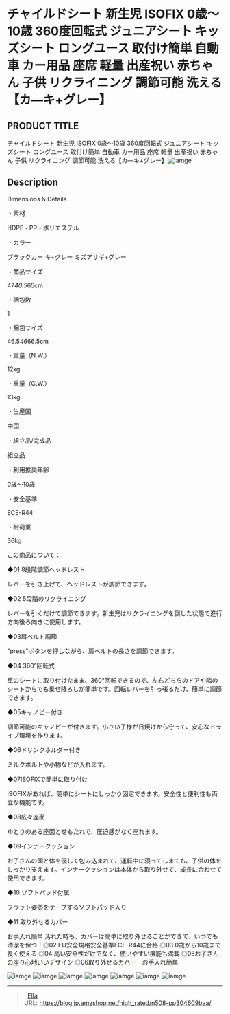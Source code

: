 # チャイルドシート 新生児 ISOFIX 0歳～10歳 360度回転式 ジュニアシート キッズシート ロングユース 取付け簡単 自動車 カー用品 座席 軽量 出産祝い 赤ちゃん 子供 リクライニング 調節可能 洗える【カ—キ&#43;グレー】


## PRODUCT TITLE 

チャイルドシート 新生児 ISOFIX 0歳～10歳 360度回転式 ジュニアシート キッズシート ロングユース 取付け簡単 自動車 カー用品 座席 軽量 出産祝い 赤ちゃん 子供 リクライニング 調節可能 洗える【カ—キ&#43;グレー】![iamge](https://b2bfiles1.gigab2b.cn/image/wkseller/304/20230731_cda1ffcd63db9be8a01349fef16aefcb.jpg)

## Description

Dimensions &amp; Details





・素材

HDPE・PP・ポリエステル



・カラー

ブラックカー キ&#43;グレー ミズアサギ&#43;グレー



・商品サイズ

47*40.5*65cm



・梱包数

1



・梱包サイズ

46.5*46*66.5cm



・重量（N.W.）

12kg



・重量（G.W.）

13kg



・生産国

中国



・組立品/完成品

組立品



・利用推奨年齢

0歳～10歳



・安全基準

ECE-R44



・耐荷重

36kg






この商品について：





◆01 8段階調節ヘッドレスト

レバーを引き上げて、ヘッドレストが調節できます。



◆02 5段階のリクライニング

レバーを引くだけで調節できます。新生児はリクライニングを倒した状態で進行方向後ろ向きに使用します。



◆03肩ベルト調節

&#34;press&#34;ボタンを押しながら、肩ベルトの長さを調節できます。



◆04 360°回転式

車のシートに取り付けたまま、360°回転できるので、左右どちらのドアや隣のシートからでも乗せ降ろしが簡単です。回転レバーを引っ張るだけ、簡単に調節できます。



◆05キャノピー付き

調節可能のキャノピーが付きます。小さい子様が日焼けから守って、安心なドライブ環境を作ります。



◆06ドリンクホルダー付き

ミルクボルトや小物などが入れます。



◆07ISOFIXで簡単に取り付け

ISOFIXがあれば、簡単にシートにしっかり固定できます。安全性と便利性も両立な機能です。



◆08広々座面

ゆとりのある座面とせもたれで、圧迫感がなく座れます。



◆09インナークッション

お子さんの頭と体を優しく包み込まれて、運転中に寝ってしまても、子供の体をしっかり支えます。インナークッションは本体から取り外せて、成長に合わせて使用できます。



◆10 ソフトパッド付属

フラット姿勢をケープするソフトパッド入り



◆11 取り外せるカバー

お手入れ簡単 汚れた時も、カバーは簡単に取り外せることができで、いつでも清潔を保つ！◎02 EU安全規格安全基準ECE-R44に合格
◎03 0歳から10歳まで長く使える
◎04 高い安全性だけでなく、使いやすい機能も満載
◎05お子さんの座り心地いいデザイン
◎06取り外せるカバー　お手入れ簡単





![iamge](https://b2bfiles1.gigab2b.cn/image/wkseller/304/20230529_ad4cbd3f9513616ccd08be0daa4839a1.jpg)
![iamge](https://b2bfiles1.gigab2b.cn/image/wkseller/304/20230529_a55e3261ca1c390f4f5e2fc14c351b54.jpg)
![iamge](https://b2bfiles1.gigab2b.cn/image/wkseller/304/20230529_329914fc4a007221c9bf8ddba8f20a02.jpg)
![iamge](https://b2bfiles1.gigab2b.cn/image/wkseller/304/20230529_f4ce8de285aacaf8fd2cca8957a437cf.jpg)
![iamge](https://b2bfiles1.gigab2b.cn/image/wkseller/304/20230529_7cd13b3f987cc6f49e0aebfe2420f8d0.jpg)
![iamge](https://b2bfiles1.gigab2b.cn/image/wkseller/304/20230529_224838c261d6583e1d966da4e5f88b9b.jpg)
![iamge](https://b2bfiles1.gigab2b.cn/image/wkseller/304/20230529_1a8ccd139f0dea51f10ac91c3d981f9d.jpg)


---

> : [Ella](https://blog.jp.amzshop.net/)  
> URL: https://blog.jp.amzshop.net/high_rated/n508-pp304609baa/  

